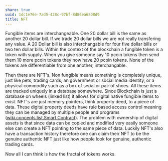 ```yaml
---
share: true
uuid: 1dc1e76e-7ad5-428c-97bf-8d86ea6808d9
title: NFT
---
```

Fungible items are interchangeable. One 20 dollar bill is the same as another 20 dollar bill. If we trade 20 dollar bills we are not really transfering any value. A 20 Dollar bill is also interchangable for four five dollar bills or two ten dollar bills. Within the context of the blockchain a fungible token is a token with supply. When you give someone say 10 pcoin tokens then send them 10 more pcoin tokens they now have 20 pcoin tokens. None of the tokens are differentiable from one another, interchangable.

Then there are NFT's. Non fungible means something is completely unique, just like pets, trading cards, an government or social media identity, or a physical commodity such as a box of serial or pair of shoes. All these items are tracked uniquely in a database somewhere. Since Blockchain is just a database on wheels (linked list) it allows for digital native fungible items to exist. NFT's are just memory pointers, think property deed, to a piece of data. These digital property deeds have rule based access control meaning they can be managed by multiple people and programs ([wiki.concepts.list.Smart Contract](/undefined)). The problem with ownership of digital assets is that since data can be copied and modified very easily someone else can create a NFT pointing to the same piece of data. Luckily NFT's also have a transaction history therefore one can claim their NFT to be the genuine authentic NFT just like how people look for genuine, authentic trading cards.

Now all I can think is how the fractal of tokens works.